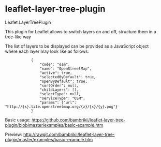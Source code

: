 # leaflet-layer-tree-plugin

Leafet.LayerTreePlugin

This plugin for Leaflet allows to switch layers on and off, structure them in a tree-like way

The list of layers to be displayed can be provided as a JavaScript object where each layer may look like as follows:
```
			{
			    "code": "osm",
			    "name": "OpenStreetMap",
			    "active": true,
			    "selectedByDefault": true,
			    "openByDefault": true,
			    "sortOrder": null,
			    "childLayers": [],
			    "selectType": null,
			    "serviceType": "OSM",
			    "params": {"url": "http://{s}.tile.openstreetmap.org/{z}/{x}/{y}.png"}
			}
```

Basic usage: https://github.com/bambrikii/leaflet-layer-tree-plugin/blob/master/examples/basic-example.htm

Preview: http://rawgit.com/bambrikii/leaflet-layer-tree-plugin/master/examples/basic-example.htm